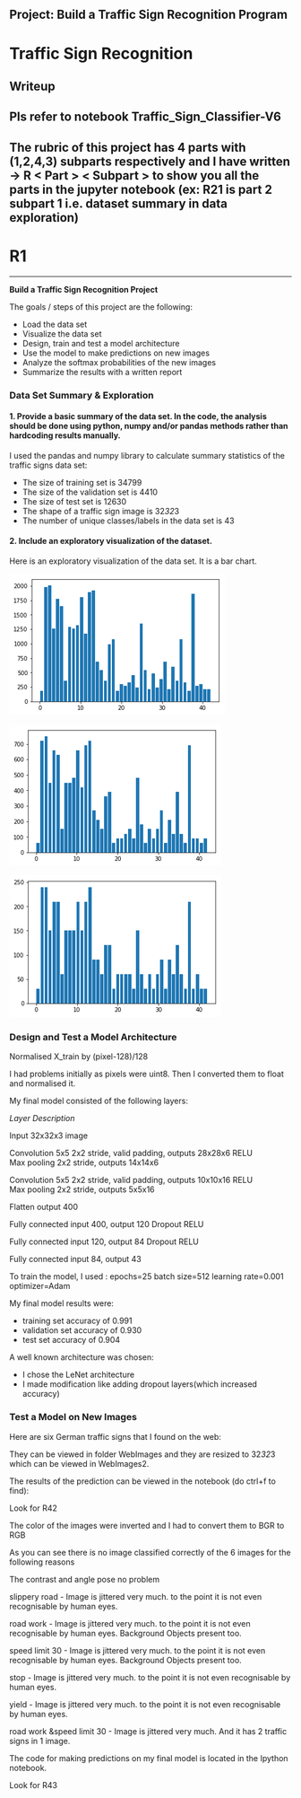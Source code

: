 ## Project: Build a Traffic Sign Recognition Program
# **Traffic Sign Recognition** 

## Writeup

## Pls refer to notebook Traffic_Sign_Classifier-V6

## The rubric of this project has 4 parts with (1,2,4,3) subparts respectively and I have written ->                  R < Part > < Subpart >       to show you all the parts in the jupyter notebook (ex: R21 is part 2 subpart 1 i.e. dataset summary in data exploration)

# R1

---

**Build a Traffic Sign Recognition Project**

The goals / steps of this project are the following:
* Load the data set 
* Visualize the data set
* Design, train and test a model architecture
* Use the model to make predictions on new images
* Analyze the softmax probabilities of the new images
* Summarize the results with a written report


[//]: # (Image References)


[image1]: ./writeupimgs/traingraph.png "training x is classes, y is frequency"

[image2]: ./writeupimgs/testgraph.png "testing x is classes, y is frequency"

[image3]: ./writeupimgs/validgraph.png "validation x is classes, y is frequency"



### Data Set Summary & Exploration

#### 1. Provide a basic summary of the data set. In the code, the analysis should be done using python, numpy and/or pandas methods rather than hardcoding results manually.

I used the pandas and numpy library to calculate summary statistics of the traffic
signs data set:

* The size of training set is 34799 
* The size of the validation set is 4410
* The size of test set is 12630
* The shape of a traffic sign image is 32*32*3
* The number of unique classes/labels in the data set is 43

#### 2. Include an exploratory visualization of the dataset.

Here is an exploratory visualization of the data set. It is a bar chart.

![alt text][image1]

![alt text][image2]

![alt text][image3]

### Design and Test a Model Architecture


Normalised X_train by (pixel-128)/128

I had problems initially as pixels were uint8. Then I converted them to float and normalised it.



My final model consisted of the following layers:


*Layer*						*Description*

Input						32x32x3 image

Convolution 5x5				2x2 stride, valid padding, outputs 28x28x6
RELU	
Max pooling					2x2 stride, outputs 14x14x6

Convolution 5x5				2x2 stride, valid padding, outputs 10x10x16
RELU	
Max pooling					2x2 stride, outputs 5x5x16

Flatten 					 output 400

Fully connected				input 400, output 120
Dropout
RELU	

Fully connected				input 120, output 84
Dropout
RELU	

Fully connected				input 84, output 43




To train the model, I used :
    epochs=25
    batch size=512
    learning rate=0.001
    optimizer=Adam



My final model results were:
* training set accuracy of 0.991
* validation set accuracy of 0.930 
* test set accuracy of 0.904



A well known architecture was chosen:

* I chose the LeNet architecture
* I made modification like adding dropout layers(which increased accuracy)



### Test a Model on New Images


Here are six German traffic signs that I found on the web:

They can be viewed in folder WebImages and they are resized to 32*32*3 which can be viewed in WebImages2.

The results of the prediction can be viewed in the notebook (do ctrl+f to find):
   
   Look for R42 
   
   The color of the images were inverted and I had to convert them to BGR to RGB
   
   As you can see there is no image classified correctly of the 6 images for the following reasons
   
   The contrast and angle pose no problem
   
   slippery road - Image is jittered very much. to the point it is not even recognisable by human eyes.
   
   road work - Image is jittered very much. to the point it is not even recognisable by human eyes. Background Objects present too.
   
   speed limit 30 - Image is jittered very much. to the point it is not even recognisable by human eyes. Background Objects present too.
   
   stop - Image is jittered very much. to the point it is not even recognisable by human eyes.
   
   yield - Image is jittered very much. to the point it is not even recognisable by human eyes.
   
   road work &speed limit 30 - Image is jittered very much. And it has 2 traffic signs in 1 image.
  
   

The code for making predictions on my final model is located in the Ipython notebook.

   Look for R43

